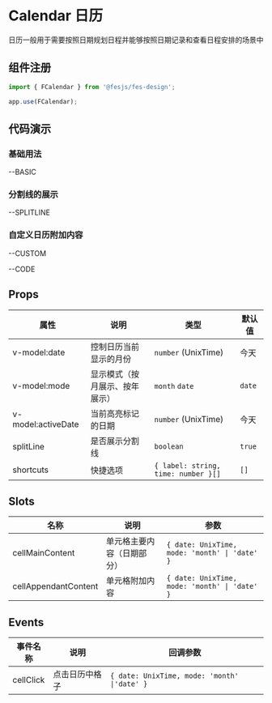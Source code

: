 # Calendar 日历
日历一般用于需要按照日期规划日程并能够按照日期记录和查看日程安排的场景中

## 组件注册

```js
import { FCalendar } from '@fesjs/fes-design';

app.use(FCalendar);
```

## 代码演示

### 基础用法

--BASIC

### 分割线的展示

--SPLITLINE

### 自定义日历附加内容

--CUSTOM

--CODE

## Props

| 属性               | 说明                        | 类型                                | 默认值 |
|--------------------|---------------------------|-------------------------------------|--------|
| v-model:date       | 控制日历当前显示的月份      | `number` (UnixTime)                 | 今天   |
| v-model:mode       | 显示模式（按月展示、按年展示） | `month` `date`                      | `date` |
| v-model:activeDate | 当前高亮标记的日期          | `number` (UnixTime)                 | 今天   |
| splitLine          | 是否展示分割线              | `boolean`                           | `true` |
| shortcuts          | 快捷选项                    | `{ label: string, time: number }[]` | `[]`   |

## Slots

| 名称                 | 说明                     | 参数                                          |
|----------------------|------------------------|-----------------------------------------------|
| cellMainContent      | 单元格主要内容（日期部分） | `{ date: UnixTime, mode: 'month' \| 'date' }` |
| cellAppendantContent | 单元格附加内容           | `{ date: UnixTime, mode: 'month' \| 'date' }` |

## Events

| 事件名称  | 说明           | 回调参数                                     |
|-----------|--------------|----------------------------------------------|
| cellClick | 点击日历中格子 | `{ date: UnixTime, mode: 'month' \|'date' }` |
